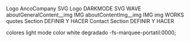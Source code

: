 Logo AncoCompany SVG
Logo DARKMODE
SVG WAVE
aboutGeneralContent__img IMG
aboutContentImg__img IMG
img WORKS
quotes Section DEFINIR Y HACER
Contact Section DEFINIR Y HACER

colores light mode
color white degradado
-fs-marquee-portatil:0000;
